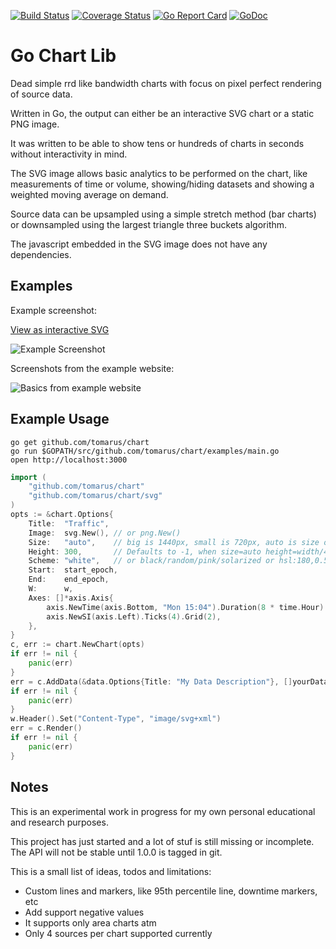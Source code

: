 [![Build Status](https://api.travis-ci.org/tomarus/chart.svg)](https://travis-ci.org/tomarus/chart)
[![Coverage Status](https://coveralls.io/repos/github/tomarus/chart/badge.svg?branch=master)](https://coveralls.io/github/tomarus/chart?branch=master)
[![Go Report Card](https://goreportcard.com/badge/github.com/tomarus/chart)](https://goreportcard.com/report/github.com/tomarus/chart)
[![GoDoc](https://godoc.org/github.com/tomarus/chart?status.svg)](https://godoc.org/github.com/tomarus/chart)

# Go Chart Lib

Dead simple rrd like bandwidth charts with focus on pixel perfect rendering of source data.

Written in Go, the output can either be an interactive SVG chart or a static PNG image.

It was written to be able to show tens or hundreds of charts in seconds without interactivity in mind.

The SVG image allows basic analytics to be performed on the chart, like measurements of time or volume, showing/hiding datasets and showing a weighted moving average on demand.

Source data can be upsampled using a simple stretch method (bar charts) or downsampled using the largest triangle three buckets algorithm.

The javascript embedded in the SVG image does not have any dependencies.

## Examples

Example screenshot:

[View as interactive SVG](http://s.chiparus.org/6/6b15c5349e894fe9.svg)

![Example Screenshot](http://s.chiparus.org/5/5caa4e08e4b2edb3.png)

Screenshots from the example website:

![Basics from example website](http://s.chiparus.org/3/3a23cff5f7c2c704.png)

## Example Usage

```
go get github.com/tomarus/chart 
go run $GOPATH/src/github.com/tomarus/chart/examples/main.go
open http://localhost:3000
```

```go
import (
    "github.com/tomarus/chart"
    "github.com/tomarus/chart/svg"
)
opts := &chart.Options{
    Title:  "Traffic",
    Image:  svg.New(), // or png.New()
    Size:   "auto",    // big is 1440px, small is 720px, auto is size of dataset
    Height: 300,       // Defaults to -1, when size=auto height=width/4, otherwise set fixed height
    Scheme: "white",   // or black/random/pink/solarized or hsl:180,0.5,0.25
    Start:  start_epoch,
    End:    end_epoch,
    W:      w,
    Axes: []*axis.Axis{
        axis.NewTime(axis.Bottom, "Mon 15:04").Duration(8 * time.Hour).Grid(4),
        axis.NewSI(axis.Left).Ticks(4).Grid(2),
    },
}
c, err := chart.NewChart(opts)
if err != nil {
    panic(err)
}
err = c.AddData(&data.Options{Title: "My Data Description"}, []yourData)
if err != nil {
    panic(err)
}
w.Header().Set("Content-Type", "image/svg+xml")
err = c.Render()
if err != nil {
    panic(err)
}
```

## Notes

This is an experimental work in progress for my own personal educational and research purposes.

This project has just started and a lot of stuf is still missing or incomplete. The API will not be stable until 1.0.0 is tagged in git.

This is a small list of ideas, todos and limitations:
* Custom lines and markers, like 95th percentile line, downtime markers, etc
* Add support negative values
* It supports only area charts atm
* Only 4 sources per chart supported currently
